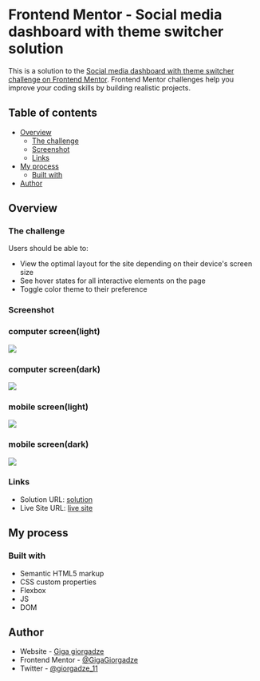 # Frontend Mentor - Social media dashboard with theme switcher solution

This is a solution to the [Social media dashboard with theme switcher challenge on Frontend Mentor](https://www.frontendmentor.io/challenges/social-media-dashboard-with-theme-switcher-6oY8ozp_H). Frontend Mentor challenges help you improve your coding skills by building realistic projects. 

## Table of contents

- [Overview](#overview)
  - [The challenge](#the-challenge)
  - [Screenshot](#screenshot)
  - [Links](#links)
- [My process](#my-process)
  - [Built with](#built-with)
- [Author](#author)


## Overview

### The challenge

Users should be able to:

- View the optimal layout for the site depending on their device's screen size
- See hover states for all interactive elements on the page
- Toggle color theme to their preference

### Screenshot
### computer screen(light)
![](./images/SS.jpeg)
### computer screen(dark)
![](./images/darkSS.jpeg)
### mobile screen(light)
![](./images/MSS.jpeg)
### mobile screen(dark)
![](./images/darkMSS.jpeg)


### Links

- Solution URL: [solution](https://www.frontendmentor.io/solutions/htmlcssjsdom-hXPueh89e)
- Live Site URL: [live site](https://gigagiorgadze.github.io/social-media-dashboard-with-theme-switcher-master/)

## My process

### Built with

- Semantic HTML5 markup
- CSS custom properties
- Flexbox
- JS
- DOM



## Author

- Website - [Giga giorgadze](https://gigagiorgadze.github.io/personal-portfolio/)
- Frontend Mentor - [@GigaGiorgadze](https://www.frontendmentor.io/profile/GigaGiorgadze)
- Twitter - [@giorgadze_11](https://www.twitter.com/giorgadze_11)

